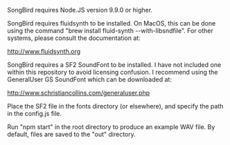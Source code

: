 SongBird requires Node.JS version 9.9.0 or higher.

SongBird requires fluidsynth to be installed. On MacOS, this can be done
using the command "brew install fluid-synth --with-libsndfile". For other
systems, please consult the documentation at:

http://www.fluidsynth.org

SongBird requires a SF2 SoundFont to be installed. I have not included one
within this repository to avoid licensing confusion. I recommend using the
GeneralUser GS SoundFont which can be downloaded at:

http://www.schristiancollins.com/generaluser.php

Place the SF2 file in the fonts directory (or elsewhere), and specify the
path in the config.js file.

Run "npm start" in the root directory to produce an example WAV file. By
default, files are saved to the "out" directory.

